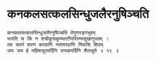# कनकलसत्कलसिन्धुजलैरनुषिञ्चति

```
कनकलसत्कलसिन्धुजलैरनुषिञ्चति तेगुणरङ्गभुवम्
भजति स किं न शचीकुचकुम्भतटीपरिरम्भसुखानुभवम् ।
तव चरणं शरणं करवाणि नतामरवाणि निवासि शिवम्
जय जय हे महिषासुरमर्दिनि रम्यकपर्दिनि शैलसुते ॥ १९ ॥
```
